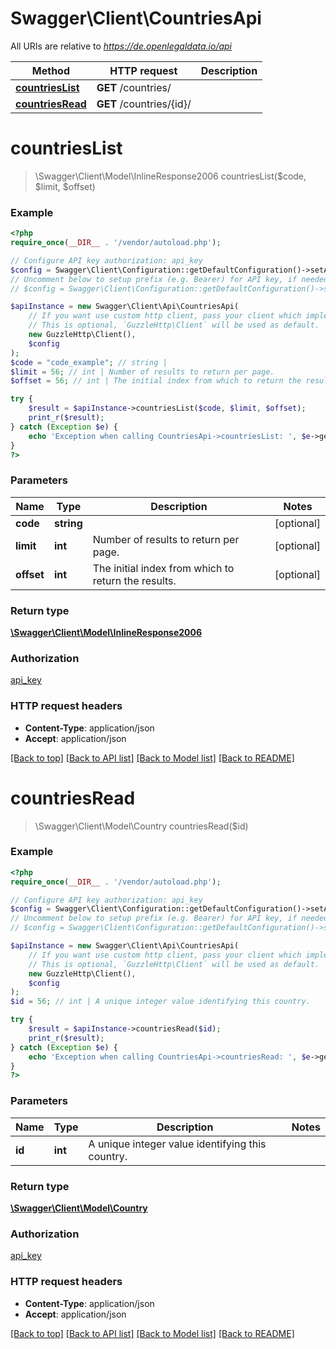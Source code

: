 # Swagger\Client\CountriesApi

All URIs are relative to *https://de.openlegaldata.io/api*

Method | HTTP request | Description
------------- | ------------- | -------------
[**countriesList**](CountriesApi.md#countriesList) | **GET** /countries/ | 
[**countriesRead**](CountriesApi.md#countriesRead) | **GET** /countries/{id}/ | 


# **countriesList**
> \Swagger\Client\Model\InlineResponse2006 countriesList($code, $limit, $offset)





### Example
```php
<?php
require_once(__DIR__ . '/vendor/autoload.php');

// Configure API key authorization: api_key
$config = Swagger\Client\Configuration::getDefaultConfiguration()->setApiKey('Authorization', 'YOUR_API_KEY');
// Uncomment below to setup prefix (e.g. Bearer) for API key, if needed
// $config = Swagger\Client\Configuration::getDefaultConfiguration()->setApiKeyPrefix('Authorization', 'Bearer');

$apiInstance = new Swagger\Client\Api\CountriesApi(
    // If you want use custom http client, pass your client which implements `GuzzleHttp\ClientInterface`.
    // This is optional, `GuzzleHttp\Client` will be used as default.
    new GuzzleHttp\Client(),
    $config
);
$code = "code_example"; // string | 
$limit = 56; // int | Number of results to return per page.
$offset = 56; // int | The initial index from which to return the results.

try {
    $result = $apiInstance->countriesList($code, $limit, $offset);
    print_r($result);
} catch (Exception $e) {
    echo 'Exception when calling CountriesApi->countriesList: ', $e->getMessage(), PHP_EOL;
}
?>
```

### Parameters

Name | Type | Description  | Notes
------------- | ------------- | ------------- | -------------
 **code** | **string**|  | [optional]
 **limit** | **int**| Number of results to return per page. | [optional]
 **offset** | **int**| The initial index from which to return the results. | [optional]

### Return type

[**\Swagger\Client\Model\InlineResponse2006**](../Model/InlineResponse2006.md)

### Authorization

[api_key](../../README.md#api_key)

### HTTP request headers

 - **Content-Type**: application/json
 - **Accept**: application/json

[[Back to top]](#) [[Back to API list]](../../README.md#documentation-for-api-endpoints) [[Back to Model list]](../../README.md#documentation-for-models) [[Back to README]](../../README.md)

# **countriesRead**
> \Swagger\Client\Model\Country countriesRead($id)





### Example
```php
<?php
require_once(__DIR__ . '/vendor/autoload.php');

// Configure API key authorization: api_key
$config = Swagger\Client\Configuration::getDefaultConfiguration()->setApiKey('Authorization', 'YOUR_API_KEY');
// Uncomment below to setup prefix (e.g. Bearer) for API key, if needed
// $config = Swagger\Client\Configuration::getDefaultConfiguration()->setApiKeyPrefix('Authorization', 'Bearer');

$apiInstance = new Swagger\Client\Api\CountriesApi(
    // If you want use custom http client, pass your client which implements `GuzzleHttp\ClientInterface`.
    // This is optional, `GuzzleHttp\Client` will be used as default.
    new GuzzleHttp\Client(),
    $config
);
$id = 56; // int | A unique integer value identifying this country.

try {
    $result = $apiInstance->countriesRead($id);
    print_r($result);
} catch (Exception $e) {
    echo 'Exception when calling CountriesApi->countriesRead: ', $e->getMessage(), PHP_EOL;
}
?>
```

### Parameters

Name | Type | Description  | Notes
------------- | ------------- | ------------- | -------------
 **id** | **int**| A unique integer value identifying this country. |

### Return type

[**\Swagger\Client\Model\Country**](../Model/Country.md)

### Authorization

[api_key](../../README.md#api_key)

### HTTP request headers

 - **Content-Type**: application/json
 - **Accept**: application/json

[[Back to top]](#) [[Back to API list]](../../README.md#documentation-for-api-endpoints) [[Back to Model list]](../../README.md#documentation-for-models) [[Back to README]](../../README.md)

